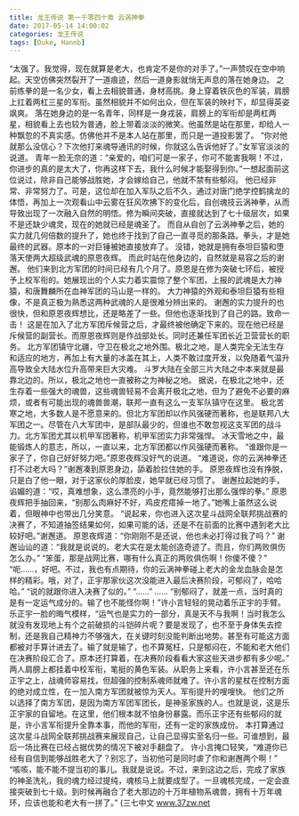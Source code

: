 ```yaml
---
title: 龙王传说 第一千零四十章 云涡神拳
date: 2017-05-14 14:00:02
categories: 龙王传说
tags: [Duke, Hannb]
---
```


“太强了。我觉得，现在就算是老大，也肯定不是你的对手了。”一声赞叹在空中响起。天空仿佛突然裂开了一道痕迹，然后一道身影就悄无声息的落在她身边。
之前练拳的是一名少女，看上去相貌普通，身材高挑。身上穿着铁灰色的军装，肩膀上扛着两杠三星的军衔。虽然相貌并不如何出众，但在军装的映衬下，却显得英姿飒爽。
落在她身边的是一名青年，同样是一身戎装，肩膀上的军衔却是两杠两星，相貌看上去也较为普通，脸上带着淡淡的微笑。他虽然是站在那里，却给人一种飘忽的不真实感。仿佛他并不是本人站在那里，而只是一道投影罢了。
“你对他就那么没信心？下次他打来魂导通讯的时候，你就这么告诉他好了。”女军官淡淡的说道。
青年一脸无奈的道：“亲爱的，咱们可是一家子，你可不能害我啊！不过，你进步的真的是太大了，你再这样下去，我什么时候才能娶得到你。”一想起面前这位说过，除非自己能够战胜她，才会嫁给自己，他就不禁有些郁闷。
他已经非常、非常努力了。可是，这位却在加入军队之后不久，通过对唐门绝学控鹤擒龙的体悟，再加上一次观看山中云雾在狂风吹拂下的变化后，自创魂技云涡神拳，从而导致出现了一次融入自然的明悟。修为瞬间突破，直接就达到了七十级层次，如果不是还缺少魂灵，现在的她就已经是魂圣了。
而自从自创了云涡神拳之后，她的实力就几何倍数的提升了，她也终于找到了自己一直寻觅的那条路。拳头，才是她最终的武器。原本的一对巨锤被她直接放弃了。
没错，她就是拥有泰坦巨猿和堕落天使两大超级武魂的原恩夜辉。
而此时站在他身边的，自然就是易容之后的谢邂。
他们来到北方军团的时间已经有几个月了。原恩是在修为突破七环后，被授予上校军衔的。她展现出的个人实力着实震惊了整个军团，上报的武魂是大力神猿，和唐舞麟所在血神军团的马山是一样的。
大力神猿的外观和泰坦巨猿有些相像，不是真正极为熟悉这两种武魂的人是很难分辨出来的。
谢邂的实力提升的也很快，但和原恩夜辉想比，还是略差了一些。但他也逐渐找到了自己的路。致命一击！
这是在加入了北方军团斥候营之后，才最终被他确定下来的。现在他已经是斥候营的副营长。而原恩夜辉则是作战部处长。同时还兼任军团长近卫营营长的职务。
北方军团镇守北疆，守卫在极北之地外围。极北之地，是人类完全无法生存和适应的地方，再加上有大量的冰盖在其上，人类不敢过度开发，以免随着气温升高导致全大陆水位升高带来巨大灾难。
斗罗大陆在全部三片大陆之中本来就是最靠北边的。所以，极北之地也一直被称之为神秘之地。
据说，在极北之地中，还生存着一些强大的魂兽，这些魂兽轻易不会离开极北之地，但为了避免不必要的麻烦，或者有可能出现的魂兽兽潮，联邦一直有这么一支军队镇守在这里。
极北苦寒之地，大多数人是不愿意来的。但北方军团却以作风强硬而著称，也是联邦八大军团之一。尽管在八大军团中，是部队最少的，但谁也不敢忽视这支军团的战斗力。北方军团尤其以机甲军团著称，机甲军团实力非常强悍。
冰天雪地之中，最能锻炼人的意志，所以，一直以来，北方军团都以作风强硬而著称。
“谁跟你是一家子了，你自己好好努力吧。”原恩夜辉没好气的说道。
“难道说，你的云涡神拳还打不过老大吗？”谢邂凑到原恩身边，舔着脸拉住她的手。
原恩夜辉也没有挣脱，只是白了他一眼，对于这家伙的厚脸皮，她早就已经习惯了。
谢邂拉起她的手，谄媚的道：“哎，真难想象，这么漂亮的小手，竟然能够打出那么强悍的拳。”
原恩夜辉把手抽回来，“别那么肉麻好不好，鸡皮疙瘩掉一地了。”她嘴上虽然这么说着，但眼神中也带出几分笑意。
“说起来，你也进入这次星斗战网全联邦挑战赛的决赛了，不知道抽签结果如何，如果可能的话，还是不在前面的比赛中遇到老大比较好吧。”谢邂道。
原恩夜辉道：“你刚刚不是还说，他也未必打得过我了吗？”
谢邂讪讪的道：“我就是说说的。老大实在是太能创造奇迹了。而且，你们两败俱伤怎么办。”
“笨蛋，那是战网比赛，哪有什么真正的两败俱伤啊！你傻不傻？”
“呃……，好吧。不过，我也有点期待，你的云涡神拳碰上老大的金龙血脉会是怎样的精彩。哦，对了，正宇那家伙这次没能进入最后决赛阶段，可郁闷了，哈哈哈。”
“说的就跟你进入决赛了似的。”
“……”
……
“别郁闷了，就差一点，当时真的是有一定运气成分的。输了也不能怪你啊！”许小言轻轻的晃动着乐正宇的手臂。
乐正宇一脸的晦气模样，“运气也是实力的一部分，真是天不与我啊！当时我怎么就没有发现地上有个之前破损的斗铠碎片呢？要是发现了，也不至于身体失去控制，还是我自己精神力不够强大，在关键时刻没能判断出地势。甚至有可能这方面都被对手算计进去了。输了就是输了，也不算冤枉，只是郁闷在，不能和老大他们在决赛阶段汇合了。原本还打算着，在决赛阶段看看大家这些天进步都有多少呢。”
两人肩膀上都挂着中校军衔，笔挺的黄色军装。从职务上来看，许小言甚至还在乐正宇之上，战魂师容易找，但超强的控制系魂师就难了。许小言的星杖在控制方面的绝对成立性，在一加入南方军团就被惊为天人。军衔提升的嗖嗖快。
他们之所以选择了南方军团，是因为南方军团军团长，是神圣家族的人。也就是说，这是乐正宇家的自留地。在这里，他们根本就不怕身份暴露。而乐正宇还有些郁闷的就是，许小言军衔提升全靠本事，而他的军衔，还有一定的家族成份。
本打算通过这次星斗战网全联邦挑战赛来展现自己，让自己显得实至名归一些。可谁想到，最后一场比赛在已经占据优势的情况下被对手翻盘了。
许小言掩口轻笑，“难道你已经有自信到能够战胜老大了？别忘了，当初他可是同时虐了你和谢邂两个啊！”
“咳咳，能不能不提当初的事儿。我就是说说。不过，来到这边之后，完成了家族的神圣洗礼，我的魂力经过提纯，魂核马上就要成型了。一旦魂核完成，一定会直接突破到七十级。到时候再融合了老大那边的十万年植物系魂兽，拥有十万年魂环，应该也能和老大有一拼了。”
(三七中文 www.37zw.net